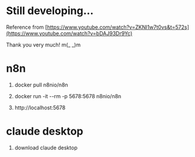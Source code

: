 # Still developing...

Reference from [https://www.youtube.com/watch?v=ZKNI1w7t0vs&t=572s](https://www.youtube.com/watch?v=bDAJ93Dr9Yc)

Thank you very much! m(_ _)m

# n8n

1. docker pull n8nio/n8n

2. docker run -it --rm -p 5678:5678 n8nio/n8n

3. http://localhost:5678

# claude desktop

1. download claude desktop